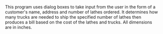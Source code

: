 This program uses dialog boxes to take input from the user in the form of a customer's name, address and number of lathes ordered. It determines how many trucks are needed to ship the specified number of lathes then produces a bill based on the cost of the lathes and trucks. All dimensions are in inches.

